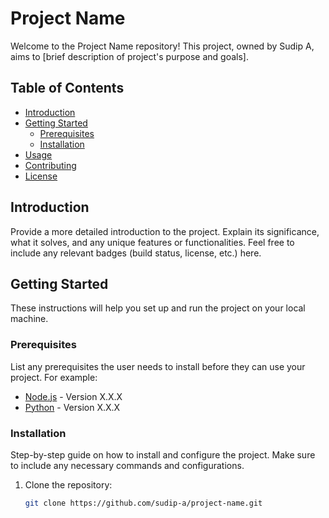 # Project Name

Welcome to the Project Name repository! This project, owned by Sudip A, aims to [brief description of project's purpose and goals].

## Table of Contents

- [Introduction](#introduction)
- [Getting Started](#getting-started)
  - [Prerequisites](#prerequisites)
  - [Installation](#installation)
- [Usage](#usage)
- [Contributing](#contributing)
- [License](#license)

## Introduction

Provide a more detailed introduction to the project. Explain its significance, what it solves, and any unique features or functionalities. Feel free to include any relevant badges (build status, license, etc.) here.

## Getting Started

These instructions will help you set up and run the project on your local machine.

### Prerequisites

List any prerequisites the user needs to install before they can use your project. For example:
- [Node.js](https://nodejs.org/) - Version X.X.X
- [Python](https://www.python.org/) - Version X.X.X

### Installation

Step-by-step guide on how to install and configure the project. Make sure to include any necessary commands and configurations.

1. Clone the repository:
   ```sh
   git clone https://github.com/sudip-a/project-name.git
